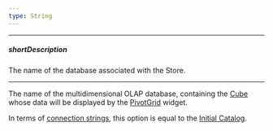 ```yaml
---
type: String
---
```

---
##### shortDescription
The name of the database associated with the Store.

---
The name of the multidimensional OLAP database, containing the [Cube](/api-reference/30%20Data%20Layer/XmlaStore/1%20Configuration/cube.md '/Documentation/ApiReference/Data_Layer/XmlaStore/Configuration/#cube') whose data will be displayed by the [PivotGrid](/api-reference/10%20UI%20Widgets/dxPivotGrid '/Documentation/ApiReference/UI_Widgets/dxPivotGrid/') widget.

In terms of [connection strings](https://msdn.microsoft.com/en-us/library/system.data.sqlclient.sqlconnection.connectionstring.aspx), this option is equal to the [Initial Catalog](https://msdn.microsoft.com/en-us/library/system.data.sqlclient.sqlconnectionstringbuilder.initialcatalog.aspx).